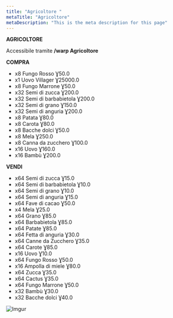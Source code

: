 ```yaml
---
title: "Agricoltore "
metaTitle: "Agricoltore"
metaDescription: "This is the meta description for this page"
---
```

**AGRICOLTORE**

Accessibile tramite **/warp Agricoltore**

**COMPRA**
- x8 Fungo Rosso Ɣ50.0
- x1 Uovo Villager Ɣ25000.0
- x8 Fungo Marrone Ɣ50.0
- x32 Semi di zucca Ɣ200.0
- x32 Semi di barbabietola Ɣ200.0
- x32 Semi di grano Ɣ150.0
- x32 Semi di anguria Ɣ200.0
- x8 Patata Ɣ80.0
- x8 Carota Ɣ80.0
- x8 Bacche dolci Ɣ50.0
- x8 Mela Ɣ250.0
- x8 Canna da zucchero Ɣ100.0
- x16 Uovo Ɣ160.0
- x16 Bambù Ɣ200.0

**VENDI**
- x64 Semi di zucca Ɣ15.0
- x64 Semi di barbabietola Ɣ10.0
- x64 Semi di grano Ɣ10.0
- x64 Semi di anguria Ɣ15.0
- x64 Fave di cacao Ɣ50.0
- x4 Mela Ɣ25.0
- x64 Grano Ɣ85.0
- x64 Barbabietola Ɣ85.0
- x64 Patate Ɣ85.0
- x64 Fetta di anguria Ɣ30.0
- x64 Canne da Zucchero Ɣ35.0
- x64 Carote Ɣ85.0
- x16 Uovo Ɣ10.0
- x64 Fungo Rosso Ɣ50.0
- x16 Ampolla di miele Ɣ80.0
- x64 Zucca Ɣ35.0
- x64 Cactus Ɣ35.0
- x64 Fungo Marrone Ɣ50.0
- x32 Bambù Ɣ30.0
- x32 Bacche dolci Ɣ40.0

![Imgur](https://imgur.com/za1ttkg.png)
